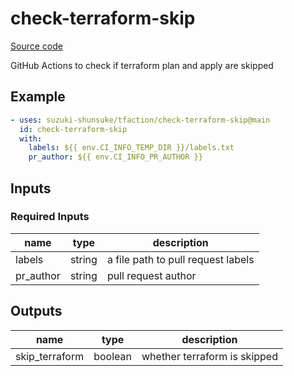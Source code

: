 # check-terraform-skip

[Source code](https://github.com/suzuki-shunsuke/tfaction/tree/main/check-terraform-skip)

GitHub Actions to check if terraform plan and apply are skipped

## Example

```yaml
- uses: suzuki-shunsuke/tfaction/check-terraform-skip@main
  id: check-terraform-skip
  with:
    labels: ${{ env.CI_INFO_TEMP_DIR }}/labels.txt
    pr_author: ${{ env.CI_INFO_PR_AUTHOR }}
```

## Inputs

### Required Inputs

name | type | description
--- | --- | ---
labels | string | a file path to pull request labels
pr_author | string | pull request author

## Outputs

name | type | description
--- | --- | ---
skip_terraform | boolean | whether terraform is skipped
